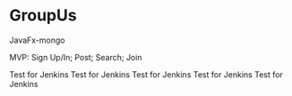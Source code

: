 # GroupUs

JavaFx-mongo

MVP: Sign Up/In; Post; Search; Join

Test for Jenkins
Test for Jenkins
Test for Jenkins
Test for Jenkins
Test for Jenkins
